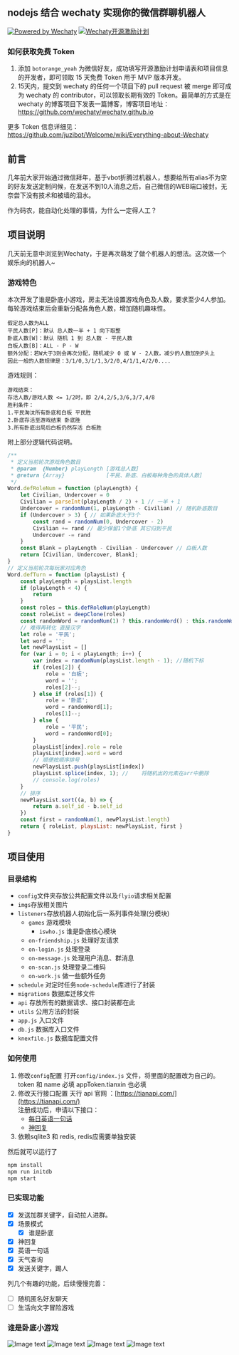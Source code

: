 ## nodejs 结合 wechaty 实现你的微信群聊机器人
[![Powered by Wechaty](https://img.shields.io/badge/Powered%20By-Wechaty-green.svg)](https://github.com/chatie/wechaty)
[![Wechaty开源激励计划](https://img.shields.io/badge/Wechaty-开源激励计划-green.svg)](https://github.com/juzibot/Welcome/wiki/Everything-about-Wechaty)

### 如何获取免费 Token

1. 添加 `botorange_yeah` 为微信好友，成功填写开源激励计划申请表和项目信息的开发者，即可领取 15 天免费 Token 用于 MVP 版本开发。
2. 15天内，提交到 wechaty 的任何一个项目下的 pull request 被 merge 即可成为 wechaty 的 contributor，可以领取长期有效的 Token。最简单的方式是在 wechaty 的博客项目下发表一篇博客，博客项目地址： https://github.com/wechaty/wechaty.github.io

更多 Token 信息详细见： https://github.com/juzibot/Welcome/wiki/Everything-about-Wechaty

## 前言
几年前大家开始通过微信拜年，基于vbot折腾过机器人，想要给所有alias不为空的好友发送定制问候，在发送不到10人消息之后，自己微信的WEB端口被封。无奈尝下没有技术和被墙的泪水。

作为码农，能自动化处理的事情，为什么一定得人工？

## 项目说明
几天前无意中浏览到Wechaty，于是再次萌发了做个机器人的想法。这次做一个娱乐向的机器人~

### 游戏特色
本次开发了谁是卧底小游戏，房主无法设置游戏角色及人数，要求至少4人参加。每轮游戏结束后会重新分配各角色人数，增加随机趣味性。
```
假定总人数为ALL
平民人数[P]：默认 总人数一半 + 1 向下取整
卧底人数[W]：默认 随机 1 到 总人数 - 平民人数
白板人数[B]：ALL - P - W
额外分配：若W大于3则会再次分配，随机减少 0 或 W - 2人数，减少的人数加到P头上
因此一般的人数规律是：3/1/0,3/1/1,3/2/0,4/1/1,4/2/0....
```
游戏规则：
```
游戏结束：
存活人数/游戏人数 <= 1/2时，即 2/4,2/5,3/6,3/7,4/8
胜利条件：
1.平民淘汰所有卧底和白板 平民胜
2.卧底存活至游戏结束 卧底胜
3.所有卧底出局后白板仍然存活 白板胜
```
附上部分逻辑代码说明。
```javascript
/**
 * 定义当前轮次游戏角色数目
 * @param  {Number} playLength [游戏总人数]
 * @return {Array}             [平民、卧底、白板每种角色的具体人数]
 */
Word.defRoleNum = function (playLength) {
    let Civilian, Undercover = 0
    Civilian = parseInt(playLength / 2) + 1 // 一半 + 1
    Undercover = randomNum(1, playLength - Civilian) // 随机卧底数目
    if (Undercover > 3) { // 如果卧底大于3个
        const rand = randomNum(0, Undercover - 2)
        Civilian += rand // 最少保留1个卧底 其它归到平民
        Undercover -= rand
    }
    const Blank = playLength - Civilian - Undercover // 白板人数
    return [Civilian, Undercover, Blank];
}
// 定义当前轮次每玩家对应角色
Word.defTurn = function (playsList) {
    const playLength = playsList.length
    if (playLength < 4) {
        return
    }
    const roles = this.defRoleNum(playLength)
    const roleList = deepClone(roles)
    const randomWord = randomNum(1) ? this.randomWord() : this.randomWord().reverse()
    // 难得再转化 直接汉字
    let role = '平民';
    let word = '';
    let newPlaysList = []
    for (var i = 0; i < playLength; i++) {
        var index = randomNum(playsList.length - 1); //随机下标
        if (roles[2]) {
            role = '白板';
            word = '';
            roles[2]--;
        } else if (roles[1]) {
            role = '卧底';
            word = randomWord[1];
            roles[1]--;
        } else {
            role = '平民';
            word = randomWord[0];
        }
        playsList[index].role = role
        playsList[index].word = word
        // 顺便按顺序排号
        newPlaysList.push(playsList[index])
        playsList.splice(index, 1); //    将随机出的元素在arr中删除            
        // console.log(roles)
    }
    // 排序
    newPlaysList.sort((a, b) => {
        return a.self_id - b.self_id
    })
    const first = randomNum(1, newPlaysList.length)
    return { roleList, playsList: newPlaysList, first }
}
```

## 项目使用

### 目录结构

- `config`文件夹存放公共配置文件以及`flyio`请求相关配置
- `imgs`存放相关图片
- `listeners`存放机器人初始化后一系列事件处理(分模块)
  - `games` 游戏模块
    - `iswho.js` 谁是卧底核心模块
  - `on-friendship.js` 处理好友请求
  - `on-login.js` 处理登录
  - `on-message.js` 处理用户消息、群消息
  - `on-scan.js` 处理登录二维码
  - `on-work.js` 做一些额外任务
- `schedule` 对定时任务`node-schedule`库进行了封装
- `migrations` 数据库迁移文件
- `api` 存放所有的数据请求、接口封装都在此
- `utils` 公用方法的封装
- `app.js` 入口文件
- `db.js` 数据库入口文件
- `knexfile.js` 数据库配置文件

### 如何使用

1. 修改`config`配置
   打开`config/index.js` 文件，将里面的配置改为自己的。
   token 和 name 必填 appToken.tianxin 也必填
2. 修改天行接口配置
   天行 api 官网 ：[https://tianapi.com/](https://tianapi.com/)  
    注册成功后，申请以下接口：
   - [每日英语一句话](https://www.tianapi.com/apiview/62)
   - [神回复](https://www.tianapi.com/apiview/39)
3. 依赖sqlite3 和 redis, redis应需要单独安装

然后就可以运行了

```bash
npm install
npm run initdb
npm start
```
### 已实现功能

- [x] 发送加群关键字，自动拉人进群。
- [x] 场景模式
  - [x] 谁是卧底
- [x] 神回复
- [x] 英语一句话
- [x] 天气查询
- [x] 发送关键字，踢人

列几个有趣的功能，后续慢慢完善：

- [ ] 随机匿名好友聊天
- [ ] 生活向文字冒险游戏

### 谁是卧底小游戏
![Image text](/imgs/a.png)
![Image text](/imgs/b.png)
![Image text](/imgs/c.png)
![Image text](/imgs/qrbread.jpg)
